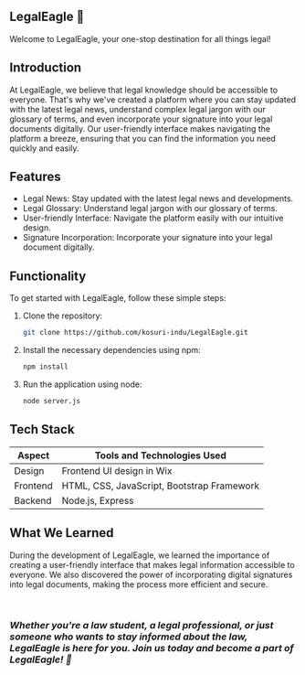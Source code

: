 ## LegalEagle 🦅

Welcome to LegalEagle, your one-stop destination for all things legal!

## Introduction

At LegalEagle, we believe that legal knowledge should be accessible to everyone. That's why we've created a platform where you can stay updated with the latest legal news, understand complex legal jargon with our glossary of terms, and even incorporate your signature into your legal documents digitally. Our user-friendly interface makes navigating the platform a breeze, ensuring that you can find the information you need quickly and easily.

## Features

- Legal News: Stay updated with the latest legal news and developments.
- Legal Glossary: Understand legal jargon with our glossary of terms.
- User-friendly Interface: Navigate the platform easily with our intuitive design.
- Signature Incorporation: Incorporate your signature into your legal document digitally.

## Functionality

To get started with LegalEagle, follow these simple steps:

1. Clone the repository:
   
   ```bash
   git clone https://github.com/kosuri-indu/LegalEagle.git
   ```
1. Install the necessary dependencies using npm:
   
   ```bash
   npm install
   ```
3. Run the application using node:
   
   ```bash
   node server.js
   ```
   
## Tech Stack

| Aspect        | Tools and Technologies Used                |
|---------------|--------------------------------------------|
| Design        | Frontend UI design in Wix                  |
| Frontend      | HTML, CSS, JavaScript, Bootstrap Framework |
| Backend       | Node.js, Express                           |

## What We Learned

During the development of LegalEagle, we learned the importance of creating a user-friendly interface that makes legal information accessible to everyone. We also discovered the power of incorporating digital signatures into legal documents, making the process more efficient and secure.

<br/>

### _Whether you're a law student, a legal professional, or just someone who wants to stay informed about the law, LegalEagle is here for you. Join us today and become a part of LegalEagle! 🦅_

<br/>

